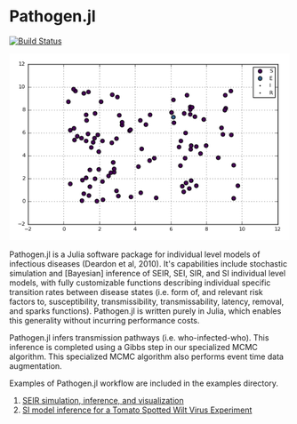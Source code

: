 # Pathogen.jl
[![Build Status](https://travis-ci.org/jangevaare/Pathogen.jl.svg?branch=master)](https://travis-ci.org/jangevaare/Pathogen.jl)

![Epidemic simulation](epianimation.gif?raw=true)

Pathogen.jl is a Julia software package for individual level models of infectious diseases (Deardon et al, 2010). It's capabilities include stochastic simulation and [Bayesian] inference of SEIR, SEI, SIR, and SI individual level models, with fully customizable functions describing individual specific transition rates between disease states (i.e. form of, and relevant risk factors to, susceptibility, transmissibility, transmissability, latency, removal, and sparks functions). Pathogen.jl is written purely in Julia, which enables this generality without incurring performance costs.

Pathogen.jl infers transmission pathways (i.e. who-infected-who). This inference is completed using a Gibbs step in our specialized MCMC algorithm. This specialized MCMC algorithm also performs event time data augmentation.

Examples of Pathogen.jl workflow are included in the examples directory.
1. [SEIR simulation, inference, and visualization](examples/01_SEIR_Simulation_and_Visualization.ipynb)
2. [SI model inference for a Tomato Spotted Wilt Virus Experiment](examples/02_TSWV_Inference.ipynb)
